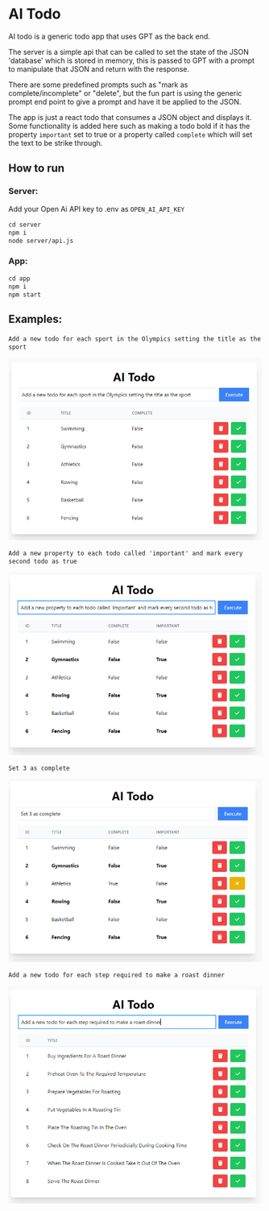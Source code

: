 # AI Todo
AI todo is a generic todo app that uses GPT as the back end. 

The server is a simple api that can be called to set the state of the JSON 'database' which is stored in memory, this is passed to GPT with a prompt to manipulate that JSON and return with the response. 

There are some predefined prompts such as "mark as complete/incomplete" or "delete", but the fun part is using the generic prompt end point to give a prompt and have it be applied to the JSON. 

The app is just a react todo that consumes a JSON object and displays it. Some functionality is added here such as making a todo bold if it has the property `important` set to true or a property called `complete` which will set the text to be strike through. 

## How to run

### Server:

Add your Open Ai API key to .env as `OPEN_AI_API_KEY`

```
cd server
npm i
node server/api.js 
```

### App:

```
cd app
npm i
npm start
```

## Examples:
```
Add a new todo for each sport in the Olympics setting the title as the sport
```
![OlympicSports](OlympicsSports.png)
```
Add a new property to each todo called 'important' and mark every second todo as true
```
![AddImportant](AddImportant.png)
```
Set 3 as complete
```
![MarkAsComplete](MarkAsComplete.png)
```
Add a new todo for each step required to make a roast dinner
```
![MakeARoast](MakeARoast.png)
